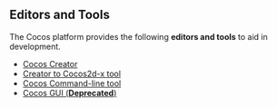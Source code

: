 ## Editors and Tools

The Cocos platform provides the following __editors and tools__ to aid in development.

- [Cocos Creator](https://docs.cocos2d-x.org/creator/manual/en/)
- [Creator to Cocos2d-x tool](creator_to_cocos2dx.md)
- [Cocos Command-line tool](cocosCLTool.md)
- [Cocos GUI (**Deprecated**)](cocos.md)
